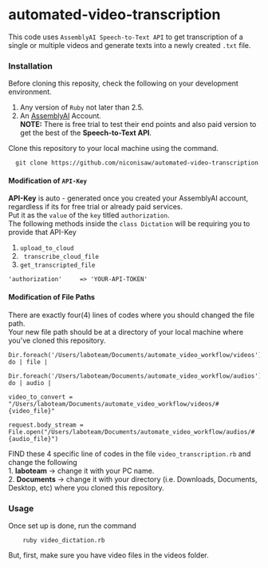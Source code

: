# automated-video-transcription
  This code uses ```AssemblyAI Speech-to-Text API``` to get transcription of a single or multiple videos and generate texts into a newly created  ```.txt``` file.

### Installation
  Before cloning this reposity, check the following on your development environment.
   1. Any version of ```Ruby``` not later than 2.5.
   2. An [AssemblyAI](https://app.assemblyai.com/login/) Account.
      <br><b>NOTE:</b> There is free trial to test their end points and also paid version to get the best of the <b>Speech-to-Text API</b>. 
     
  Clone this repository to your local machine using the command.
    
      git clone https://github.com/niconisaw/automated-video-transcription 
      
#### Modification of ```API-Key``` 
  <b>API-Key</b> is auto - generated once you created your AssemblyAI account, regardless if its for free trial or already paid services. 
  <br>Put it as the ```value``` of the ```key``` titled ```authorization```.
  <br> The following methods inside the ```class Dictation``` will be requiring you to provide that API-Key
  1. ```upload_to_cloud```
  2. ``` transcribe_cloud_file```
  3. ```get_transcripted_file```

    'authorization'     => 'YOUR-API-TOKEN'

#### Modification of File Paths 
  There are exactly four(4) lines of codes where you should changed the file path. 
  <br> Your new file path should be at a directory of your local machine where you've cloned this repository. 
  
    Dir.foreach('/Users/laboteam/Documents/automate_video_workflow/videos') do | file |
    
    Dir.foreach('/Users/laboteam/Documents/automate_video_workflow/audios') do | audio |
    
    video_to_convert = "/Users/laboteam/Documents/automate_video_workflow/videos/#{video_file}"
     
    request.body_stream = File.open("/Users/laboteam/Documents/automate_video_workflow/audios/#{audio_file}")
    
   FIND these 4 specific line of codes in the file ```video_transcription.rb``` and change the following <br>
      1. **laboteam** -> change it with your PC name. <br>
      2. **Documents** -> change it with your directory (i.e. Downloads, Documents, Desktop, etc) where you cloned this repository. 
    
### Usage
  Once set up is done, run the command 
      
        ruby video_dictation.rb 
   
  But, first, make sure you have video files in the videos folder. 
    
   
  
